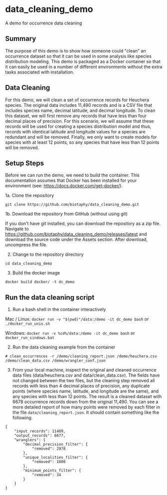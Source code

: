 # data_cleaning_demo
A demo for occurrence data cleaning

## Summary

The purpose of this demo is to show how someone could "clean" an occurrence dataset so
that it can be used in some analysis like species distribution modeling.  This demo is
packaged as a Docker container so that it can easily be used in a number of different
environments without the extra tasks associated with installation.

## Data Cleaning

For this demo, we will clean a set of occurrence records for Heuchera species.  The
original data includes 11,490 records and is a CSV file that includes species name,
decimal latitude, and decimal longitude.  To clean this dataset, we will first remove
any records that have less than four decimal places of precision.  For this scenario,
we will assume that these records will be used for creating a species distribution
model and thus, records with identical latitude and longitude values for a species
are redundant and will be removed.  Finally, we only want to create models for species
with at least 12 points, so any species that have less than 12 points will be removed.

## Setup Steps

Before we can run the demo, we need to build the container.  This documentation
assumes that Docker has been installed for your environment 
(see: https://docs.docker.com/get-docker/).

1a. Clone the repository

  `git clone https://github.com/biotaphy/data_cleaning_demo.git`

1b. Download the repository from GitHub (without using git)

  If you don't have git installed, you can download the repository as a zip file.
  Navigate to https://github.com/biotaphy/data_cleaning_demo/releases/latest and
  download the source code under the Assets section.  After download, uncompress
  the file.

2. Change to the repository directory

  `cd data_cleaning_demo`

3. Build the docker image

  `docker build docker/ -t dc_demo`

## Run the data cleaning script

1. Run a bash shell in the container interactively

Mac / Linux:
  `docker run -v "$(pwd)"/data:/demo -it dc_demo bash` or `./docker_run_unix.sh`

Windows:
  `docker run -v %cd%/data:/demo -it dc_demo bash` or `docker_run_sindows.bat`
  
2. Run the data cleaning example from the container

  `# clean_occurrences -r /demo/cleaning_report.json /demo/heuchera.csv /demo/clean_data.csv /demo/wrangler_conf.json`
  
3. From your local machine, inspect the original and cleaned occurrence data files
   (data/heuchera.csv and data/clean_data.csv).  The fields have not changed between the
   two files, but the cleaning step removed all records with less than 4 decimal places
   of precision, any duplicate points (where species name, latitude, and longitude are
   the same), and any species with less than 12 points.  The result is a cleaned dataset
   with 6678 occurrence records down from the original 11,490.  You can see a more
   detailed report of how many points were removed by each filter in the file
   `data/cleaning_report.json`.  It should contain something like the following.

```
{
    "input_records": 11489,
    "output_records": 6677,
    "wranglers": {
        "decimal_precision_filter": {
            "removed": 2978
        },
        "unique_localities_filter": {
            "removed": 1800
        },
        "minimum_points_filter": {
            "removed": 34
        }
    }
}
```
